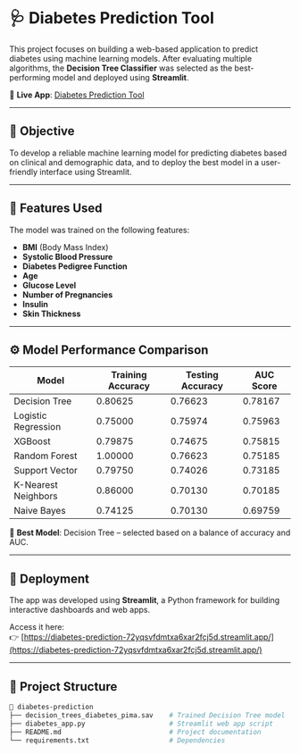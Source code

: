 # 🩺 Diabetes Prediction Tool

This project focuses on building a web-based application to predict diabetes using machine learning models. After evaluating multiple algorithms, the **Decision Tree Classifier** was selected as the best-performing model and deployed using **Streamlit**.

🔗 **Live App**: [Diabetes Prediction Tool](https://diabetes-prediction-72yqsvfdmtxa6xar2fcj5d.streamlit.app/)

---

## 📌 Objective

To develop a reliable machine learning model for predicting diabetes based on clinical and demographic data, and to deploy the best model in a user-friendly interface using Streamlit.

---

## 🧬 Features Used

The model was trained on the following features:

- **BMI** (Body Mass Index)  
- **Systolic Blood Pressure**  
- **Diabetes Pedigree Function**  
- **Age**  
- **Glucose Level**  
- **Number of Pregnancies**  
- **Insulin**  
- **Skin Thickness**  

---

## ⚙️ Model Performance Comparison

| Model               | Training Accuracy | Testing Accuracy | AUC Score |
|---------------------|-------------------|------------------|-----------|
| Decision Tree       | 0.80625           | 0.76623          | 0.78167   |
| Logistic Regression | 0.75000           | 0.75974          | 0.75963   |
| XGBoost             | 0.79875           | 0.74675          | 0.75815   |
| Random Forest       | 1.00000           | 0.76623          | 0.75185   |
| Support Vector      | 0.79750           | 0.74026          | 0.73185   |
| K-Nearest Neighbors | 0.86000           | 0.70130          | 0.70185   |
| Naive Bayes         | 0.74125           | 0.70130          | 0.69759   |

📌 **Best Model**: Decision Tree – selected based on a balance of accuracy and AUC.

---

## 🚀 Deployment

The app was developed using **Streamlit**, a Python framework for building interactive dashboards and web apps.

Access it here:  
👉 [https://diabetes-prediction-72yqsvfdmtxa6xar2fcj5d.streamlit.app/](https://diabetes-prediction-72yqsvfdmtxa6xar2fcj5d.streamlit.app/)

---

## 📂 Project Structure

```bash
📁 diabetes-prediction
├── decision_trees_diabetes_pima.sav    # Trained Decision Tree model
├── diabetes_app.py                     # Streamlit web app script
├── README.md                           # Project documentation
└── requirements.txt                    # Dependencies
